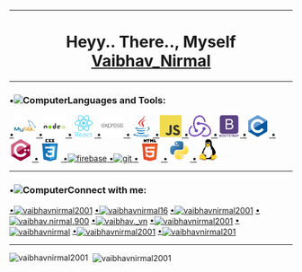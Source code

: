 <hr /><h1 align="center">Heyy.. There.., Myself <a href="https://vaibhavnirmal2001.github.io/vaibhavnirmal.github.io/">Vaibhav_Nirmal</a></h1>

<!--
<img align='right' src="https://media.giphy.com/media/M9gbBd9nbDrOTu1Mqx/giphy.gif" width="230">
<h3 align="center">I am pursuing my B.Tech (IT) at <a href="https://gcoea.ac.in/">Government College Of Engineering Amravati </a>. I am always ready to have new experiences, meet new people and learn new things.</h3>
<hr />

 <p align="left">	<img src="https://komarev.com/ghpvc/?username=vaibhavnirmal2001&label=Profile%20views&color=0e75b6&style=flat" alt="vaibhavnirmal2001" /> </p> 

<p align="left"> <a href="https://twitter.com/vaibhavnirmal16" target="blank">	<img src="https://img.shields.io/twitter/follow/vaibhavnirmal16?logo=twitter&style=for-the-badge" alt="vaibhavnirmal16" /></a> </p><hr/>

- 🔭 I’m currently working on **MERN Stack**

- 🌱 I’m currently learning **MERN & Java**

- 🤝 I’m looking for help with **Node.js**

- 👨‍💻 All of my projects are available at [https://vaibhavnirmal2001.github.io/vaibhavnirmal.github.io/](https://vaibhavnirmal2001.github.io/vaibhavnirmal.github.io/)

- 📝 I write Tech articles on [https://vaibhavnirmal2001.medium.com/](https://vaibhavnirmal2001.medium.com/)

- 💬 Ask me about **Frontend & Backend Development**

- 📫 Connect me **https://vaibhavnirmal2001.github.io/vaibhavnirmal.github.io/**

- 📄 Know about my experiences [https://vaibhavnirmal2001.github.io/vaibhavnirmal.github.io/](https://vaibhavnirmal2001.github.io/vaibhavnirmal.github.io/)

- ⚡ Portfolio **https://vaibhavnirmal2001.github.io/vaibhavnirmal.github.io/**
-->

<hr/>

<h3 align="left">•<img alt="Computer" width="40px" src="https://www.flaticon.com/svg/static/icons/svg/3577/3577497.svg"/>Languages and Tools:</h3>
<p align="left">
   <a href="https://www.mysql.com/" target="_blank"> 
•<img src="https://raw.githubusercontent.com/devicons/devicon/master/icons/mysql/mysql-original-wordmark.svg" alt="mysql" width="40" height="40"/> </a> <a href="https://nodejs.org" target="_blank"> 
•<img src="https://raw.githubusercontent.com/devicons/devicon/master/icons/nodejs/nodejs-original-wordmark.svg" alt="nodejs" width="40" height="40"/> </a><a href="https://reactjs.org/" target="_blank"> 
•<img src="https://raw.githubusercontent.com/devicons/devicon/master/icons/react/react-original-wordmark.svg" alt="react" width="40" height="40"/> </a>
  <a href="https://expressjs.com" target="_blank"> 
•<img src="https://raw.githubusercontent.com/devicons/devicon/master/icons/express/express-original-wordmark.svg" alt="express" width="40" height="40"/> </a>
   <a href="https://www.java.com" target="_blank"> 
•<img src="https://raw.githubusercontent.com/devicons/devicon/master/icons/java/java-original.svg" alt="java" width="40" height="40"/> </a> <a href="https://developer.mozilla.org/en-US/docs/Web/JavaScript" target="_blank"> 
•<img src="https://raw.githubusercontent.com/devicons/devicon/master/icons/javascript/javascript-original.svg" alt="javascript" width="40" height="40"/> </a><a href="https://redux.js.org" target="_blank"> 
•<img src="https://raw.githubusercontent.com/devicons/devicon/master/icons/redux/redux-original.svg" alt="redux" width="40" height="40"/> </a>
  <a href="https://getbootstrap.com" target="_blank"> •<img src="https://raw.githubusercontent.com/devicons/devicon/master/icons/bootstrap/bootstrap-plain-wordmark.svg" alt="bootstrap" width="40" height="40"/> </a> <a href="https://www.cprogramming.com/" target="_blank"> 
•<img src="https://raw.githubusercontent.com/devicons/devicon/master/icons/c/c-original.svg" alt="c" width="40" height="40"/> </a> <a href="https://www.w3schools.com/cpp/" target="_blank"> 
•<img src="https://raw.githubusercontent.com/devicons/devicon/master/icons/cplusplus/cplusplus-original.svg" alt="cplusplus" width="40" height="40"/> </a> <a href="https://www.w3schools.com/css/" target="_blank"> 
•<img src="https://raw.githubusercontent.com/devicons/devicon/master/icons/css3/css3-original-wordmark.svg" alt="css3" width="40" height="40"/> </a> <a href="https://firebase.google.com/" target="_blank"> 
•<img src="https://www.vectorlogo.zone/logos/firebase/firebase-icon.svg" alt="firebase" width="40" height="40"/> </a> <a href="https://git-scm.com/" target="_blank"> 
•<img src="https://www.vectorlogo.zone/logos/git-scm/git-scm-icon.svg" alt="git" width="40" height="40"/> </a> <a href="https://www.w3.org/html/" target="_blank"> 
•<img src="https://raw.githubusercontent.com/devicons/devicon/master/icons/html5/html5-original-wordmark.svg" alt="html5" width="40" height="40"/> </a> <a href="https://www.python.org" target="_blank"> 
•<img src="https://raw.githubusercontent.com/devicons/devicon/master/icons/python/python-original.svg" alt="python" width="40" height="40"/> </a>  <a href="https://www.linux.org/" target="_blank"> 
•<img src="https://raw.githubusercontent.com/devicons/devicon/master/icons/linux/linux-original.svg" alt="linux" width="40" height="40"/> </a> </p>
<hr/>


<h3 align="left">•<img alt="Computer" width="40px" src="https://www.flaticon.com/svg/static/icons/svg/3577/3577497.svg"/>Connect with me:</h3>
<p align="left">
<a href="https://codepen.io/vaibhavnirmal2001" target="blank">•<img align="center" src="https://raw.githubusercontent.com/rahuldkjain/github-profile-readme-generator/master/src/images/icons/Social/codepen.svg" alt="vaibhavnirmal2001" height="30" width="40" /></a>
<a href="https://twitter.com/vaibhavnirmal16" target="blank">•<img align="center" src="https://raw.githubusercontent.com/rahuldkjain/github-profile-readme-generator/master/src/images/icons/Social/twitter.svg" alt="vaibhavnirmal16" height="30" width="40" /></a>
<a href="https://linkedin.com/in/vaibhavnirmal2001" target="blank">•<img align="center" src="https://raw.githubusercontent.com/rahuldkjain/github-profile-readme-generator/master/src/images/icons/Social/linked-in-alt.svg" alt="vaibhavnirmal2001" height="30" width="40" /></a>
<a href="https://fb.com/vaibhav.nirmal.900" target="blank">•<img align="center" src="https://raw.githubusercontent.com/rahuldkjain/github-profile-readme-generator/master/src/images/icons/Social/facebook.svg" alt="vaibhav.nirmal.900" height="30" width="40" /></a>
<a href="https://instagram.com/vaibhav._vn" target="blank">•<img align="center" src="https://raw.githubusercontent.com/rahuldkjain/github-profile-readme-generator/master/src/images/icons/Social/instagram.svg" alt="vaibhav._vn" height="30" width="40" /></a>
<a href="https://dribbble.com/vaibhavnirmal2001" target="blank">•<img align="center" src="https://raw.githubusercontent.com/rahuldkjain/github-profile-readme-generator/master/src/images/icons/Social/dribbble.svg" alt="vaibhavnirmal2001" height="30" width="40" /></a>
<a href="https://www.behance.net/vaibhavnirmal" target="blank">•<img align="center" src="https://raw.githubusercontent.com/rahuldkjain/github-profile-readme-generator/master/src/images/icons/Social/behance.svg" alt="vaibhavnirmal" height="30" width="40" /></a>
<a href="https://medium.com/vaibhavnirmal2001" target="blank">•<img align="center" src="https://raw.githubusercontent.com/rahuldkjain/github-profile-readme-generator/master/src/images/icons/Social/medium.svg" alt="vaibhavnirmal2001" height="30" width="40" /></a>
<a href="https://www.hackerrank.com/vaibhavnirmal201" target="blank">•<img align="center" src="https://raw.githubusercontent.com/rahuldkjain/github-profile-readme-generator/master/src/images/icons/Social/hackerrank.svg" alt="vaibhavnirmal201" height="30" width="40" /></a>
</p><hr/>



<p>	<img align="left" src="https://github-readme-stats.vercel.app/api/top-langs?username=vaibhavnirmal2001&show_icons=true&locale=en&layout=compact" alt="vaibhavnirmal2001" /></p>

<p>&nbsp	<img align="center" src="https://github-readme-stats.vercel.app/api?username=vaibhavnirmal2001&show_icons=true&locale=en" alt="vaibhavnirmal2001" /></p>
